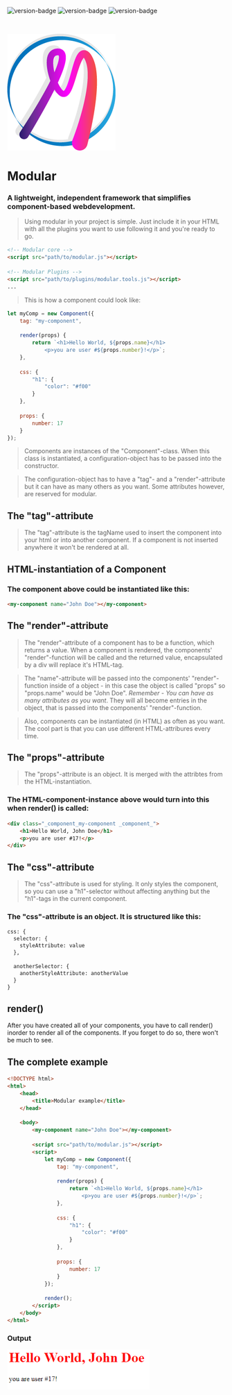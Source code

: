 ![version-badge](https://img.shields.io/badge/version-1.0-brightgreen.svg)
![version-badge](https://img.shields.io/badge/development-active-blue.svg)
![version-badge](https://img.shields.io/badge/license-MIT-orange.svg)

<br>

![logo](https://github.com/KargJonas/random/blob/master/modular/Modular-Logo.png)

# Modular
### A lightweight, independent framework that simplifies component-based webdevelopment.<br>

> Using modular in your project is simple. Just include it in your HTML with all the plugins you want to use following it and you're ready to go.

```html
<!-- Modular core -->
<script src="path/to/modular.js"></script>

<!-- Modular Plugins -->
<script src="path/to/plugins/modular.tools.js"></script>
...
```

> This is how a component could look like:
```js
let myComp = new Component({
    tag: "my-component",

    render(props) {
        return `<h1>Hello World, ${props.name}</h1>
            <p>you are user #${props.number}!</p>`;
    },

    css: {
        "h1": {
            "color": "#f00"
        }
    },

    props: {
        number: 17
    }
});
```
> Components are instances of the "Component"-class. When this class is instantiated, a configuration-object has to be passed into the constructor.

> The configuration-object has to have a "tag"- and a "render"-attribute but it can have as many others as you want. Some attributes however, are reserved for modular.

## The "tag"-attribute
> The "tag"-attribute is the tagName used to insert the component into your html or into another component. If a component is not inserted anywhere it won't be rendered at all.

## HTML-instantiation of a Component
### The component above could be instantiated like this:
```html
<my-component name="John Doe"></my-component>
```

## The "render"-attribute
> The "render"-attribute of a component has to be a function, which returns a value. When a component is rendered, the components' "render"-function will be called and the returned value, encapsulated by a div will replace it's HTML-tag.

> The "name"-attribute will be passed into the components' "render"-function inside of a object - in this case the object is called "props" so "props.name" would be "John Doe". _Remember - You can have as many attributes as you want_. They will all become entries in the object, that is passed into the components' "render"-function.

> Also, components can be instantiated (in HTML) as often as you want. The cool part is that you can use different HTML-attribures every time.

## The "props"-attribute
> The "props"-attribute is an object. It is merged with the attribtes from the HTML-instantiation.
> 
### The HTML-component-instance above would turn into this when **render()** is called:
```html
<div class="_component_my-component _component_">
    <h1>Hello World, John Doe</h1>
    <p>you are user #17!</p>
</div>
```

## The "css"-attribute
> The "css"-attribute is used for styling. It only styles the component, so you can use a "h1"-selector without affecting anything but the "h1"-tags in the current component.

### The "css"-attribute is an object. It is structured like this:
```
css: {
  selector: {
    styleAttribute: value
  },

  anotherSelector: {
    anotherStyleAttribute: anotherValue
  }
}
```

## render()
After you have created all of your components, you have to call render() inorder to render all of the components. If you forget to do so, there won't be much to see.

## The complete example
```html
<!DOCTYPE html>
<html>
    <head>
        <title>Modular example</title>
    </head>

    <body>
        <my-component name="John Doe"></my-component>

        <script src="path/to/modular.js"></script>
        <script>
            let myComp = new Component({
                tag: "my-component",

                render(props) {
                    return `<h1>Hello World, ${props.name}</h1>
                        <p>you are user #${props.number}!</p>`;
                },

                css: {
                    "h1": {
                        "color": "#f00"
                    }
                },

                props: {
                    number: 17
                }
            });

            render();
        </script>
    </body>
</html>
```

### Output
![example-img](https://github.com/KargJonas/random/blob/master/modular/example-image-4.png)